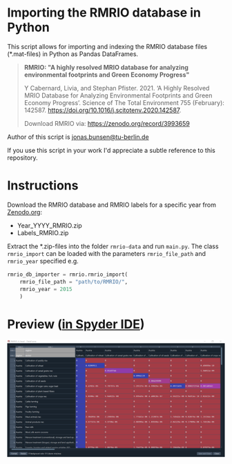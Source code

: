 # Importing the RMRIO database in Python

This script allows for importing and indexing the RMRIO database files (*.mat-files) in Python as Pandas DataFrames.

> **RMRIO: "A highly resolved MRIO database for analyzing environmental footprints and
Green Economy Progress"**
>
> Y Cabernard, Livia, and Stephan Pfister. 2021. ‘A Highly Resolved MRIO Database for Analyzing Environmental Footprints and Green Economy Progress’. Science of The Total Environment 755 (February): 142587. https://doi.org/10.1016/j.scitotenv.2020.142587.
>
> Download RMRIO via: https://zenodo.org/record/3993659

Author of this script is jonas.bunsen@tu-berlin.de

If you use this script in your work I'd appreciate a subtle reference to this repository.

# Instructions

Download the RMRIO database and RMRIO labels for a specific year from
[Zenodo.org](https://zenodo.org/record/3993659):

- Year_YYYY_RMRIO.zip
- Labels_RMRIO.zip
    
Extract the *.zip-files into the folder `rmrio-data` and run `main.py`. The class `rmrio_import` can be loaded with the parameters `rmrio_file_path` and `rmrio_year` specified e.g.

```Python
rmrio_db_importer = rmrio.rmrio_import(   
    rmrio_file_path = "path/to/RMRIO/",
    rmrio_year = 2015
    )
```

# Preview ([in Spyder IDE](https://spyder-ide.org/))
![RMRIO_A_head](/readme-supplementary/RMRIO_A_head.png)